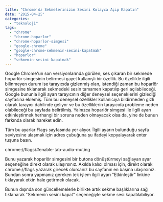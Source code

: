 ```yaml
---
title: "Chrome'da Sekmelerinizin Sesini Kolayca Açıp Kapatın"
date: "2015-04-25"
categories: 
  - "teknoloji"
tags: 
  - "chrome"
  - "chrome-hoparlor"
  - "chrome-hoparlor-simgesi"
  - "google-chrome"
  - "google-chrome-sekmenin-sesini-kapatmak"
  - "hoparlor"
  - "sekmenin-sesini-kapatmak"
---
```


Google Chrome'un son versiyonlarında görülen, ses çıkaran bir sekmede hoparlör simgesinin belirmesi gayet kullanışlı bir özellik. Bu özellikle ilgili bilinmeyen durum ise tarayıcıda gizlenmiş olan, istendiği zaman bu hoparlör simgesine tıklanarak sekmedeki sesin tamamen kapatılıp geri açılabileceği. Google bununla ilgili ayarı tarayıcının diğer deneysel seçeneklerini gizlediği sayfasına eklemiş. Tüm bu deneysel özellikler kullanıcıya bildirmeden gizli olarak tarayıcı dahilinde geliyor ve bu özelliklerin tarayıcıda probleme neden olabileceği bu sayfada belirtilmiş. Yalnızca hoparlör simgesi ile ilgili ayarı etkinleştirmek herhangi bir soruna neden olmayacak olsa da, yine de bunun farkında olarak hareket edin.

Tüm bu ayarlar Flags sayfasında yer alıyor. İlgili ayarın bulunduğu sayfa seviyesine ulaşmak için adres çubuğuna şu ifadeyi kopyalayarak enter tuşuna basın.

chrome://flags/#enable-tab-audio-muting

Bunu yazarak hoparlör simgesini bir butona dönüştürmeyi sağlayan ayar seçeneğine direkt olarak ulaşırsınız. Akılda kalıcı olması için, direkt olarak chrome://flags yazarak girecek olursanız bu sayfanın en başına ulaşırsınız. Bundan sonra yapmanız gereken tek işlem ilgili ayarı "Etkinleştir" linkine tıklayarak etkin hale getirmek olacak.

Bunun dışında son güncellemelerle birlikte artık sekme başlıklarına sağ tıklanarak "Sekmenin sesini kapat" seçeneğiyle sekme sesi kapatılabiliyor.
